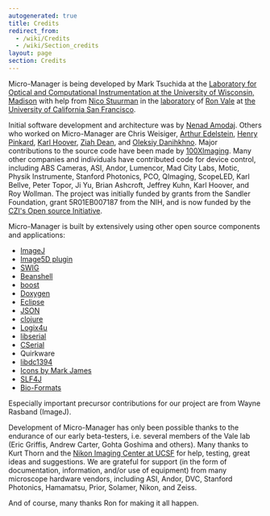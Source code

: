 ```yaml
---
autogenerated: true
title: Credits
redirect_from:
  - /wiki/Credits
  - /wiki/Section_credits
layout: page
section: Credits
---
```


Micro-Manager is being developed by Mark Tsuchida at the [Laboratory for
Optical and Computational Instrumentation at the University of
Wisconsin, Madison](https://eliceirilab.org/) with help from [Nico
Stuurman](http://valelab.ucsf.edu/external/people/directory.html) in the
[laboratory](http://valelab.ucsf.edu) of [Ron
Vale](http://valelab.ucsf.edu/external/people/directory.html) at [the
University of California San Francisco](http://www.ucsf.edu).

Initial software development and architecture was by [Nenad
Amodaj](http://nenad.amodaj.com). Others who worked on Micro-Manager are
Chris Weisiger, [Arthur
Edelstein](http://valelab.ucsf.edu/external/people/directory.html),
[Henry Pinkard](http://valelab.ucsf.edu/external/people/directory.html),
[Karl
Hoover](http://valelab.ucsf.edu/external/people/directorypast.html),
[Ziah Dean](http://valelab.ucsf.edu/external/people/directorypast.html),
and [Oleksiy
Danihkhno](http://valelab.ucsf.edu/external/people/directorypast.html).
Major contributions to the source code have been made by
[100XImaging](http://100ximaging.com). Many other companies and
individuals have contributed code for device control, including ABS
Cameras, ASI, Andor, Lumencor, Mad City Labs, Motic, Physik Instrumente,
Stanford Photonics, PCO, QImaging, ScopeLED, Karl Bellve, Peter Topor,
Ji Yu, Brian Ashcroft, Jeffrey Kuhn, Karl Hoover, and Roy Wollman. The
project was initially funded by grants from the Sandler Foundation,
grant 5R01EB007187 from the NIH, and is now funded by the [CZI's Open
source
Initiative](https://chanzuckerberg.com/newsroom/chan-zuckerberg-initiative-awards-5-million-for-open-source-software-projects-essential-to-science/).

Micro-Manager is built by extensively using other open source components
and applications:  

-   [ImageJ](http://rsb.info.nih.gov/ij/)
-   [Image5D plugin](http://rsb.info.nih.gov/ij/plugins/image5d.html)
-   [SWIG](http://www.swig.org/)
-   [Beanshell](http://www.beanshell.org/)
-   [boost](http://www.boost.org/)
-   [Doxygen](http://www.stack.nl/%7Edimitri/doxygen/)
-   [Eclipse](http://www.eclipse.org/)
-   [JSON](http://www.json.org/)
-   [clojure](http://clojure.org/)
-   [Logix4u](http://www.logix4u.net/inpout32.htm)
-   [libserial](http://libserial.sourceforge.net/mediawiki/index.php/Main_Page)
-   [CSerial](http://www.codeproject.com/system/serial.asp)
-   Quirkware
-   [libdc1394](http://damien.douxchamps.net/ieee1394/libdc1394/)
-   [Icons by Mark James](http://www.famfamfam.com/)
-   [SLF4J](http://www.slf4j.org/)
-   [Bio-Formats](http://loci.wisc.edu/software/bio-formats)

Especially important precursor contributions for our project are from
Wayne Rasband (ImageJ).

Development of Micro-Manager has only been possible thanks to the
endurance of our early beta-testers, i.e. several members of the Vale
lab (Eric Griffis, Andrew Carter, Gohta Goshima and others). Many thanks
to Kurt Thorn and the [Nikon Imaging Center at
UCSF](http://nic.ucsf.edu/) for help, testing, great ideas and
suggestions. We are grateful for support (in the form of documentation,
information, and/or use of equipment) from many microscope hardware
vendors, including ASI, Andor, DVC, Stanford Photonics, Hamamatsu,
Prior, Solamer, Nikon, and Zeiss.

And of course, many thanks Ron for making it all happen.

